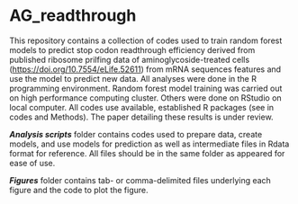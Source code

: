 # AG_readthrough

This repository contains a collection of codes used to train random forest models to predict stop codon readthrough efficiency derived from published ribosome prilfing data of aminoglycoside-treated cells (https://doi.org/10.7554/eLife.52611) from mRNA sequences features and use the model to predict new data. All analyses were done in the R programming environment. Random forest model training was carried out on high performance computing cluster. Others were done on RStudio on local computer. All codes use available, established R packages (see in codes and Methods). The paper detailing these results is under review.

_**Analysis scripts**_ folder contains codes used to prepare data, create models, and use models for prediction as well as intermediate files in Rdata format for reference. All files should be in the same folder as appeared for ease of use.

_**Figures**_ folder contains tab- or comma-delimited files underlying each figure and the code to plot the figure.
